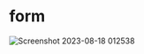 # form
 
![Screenshot 2023-08-18 012538](https://github.com/nitinlabana/form/assets/67837026/3e946bf6-0acc-4556-99ce-5d68a1fd5c6c)
